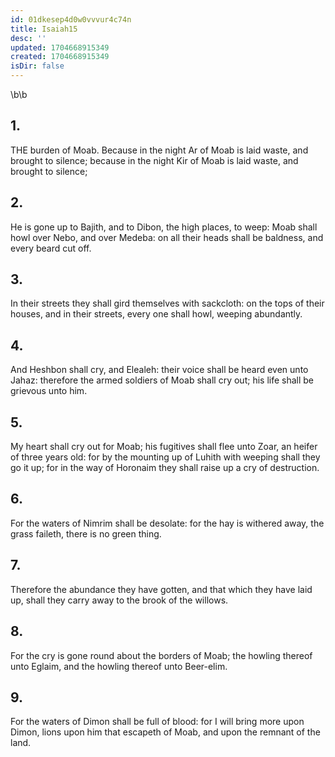 ```yaml
---
id: 01dkesep4d0w0vvvur4c74n
title: Isaiah15
desc: ''
updated: 1704668915349
created: 1704668915349
isDir: false
---
```

\b\b
## 1.
THE burden of Moab.  Because in the night Ar of Moab is laid waste, and brought to silence; because in the night Kir of Moab is laid waste, and brought to silence;
## 2.
He is gone up to Bajith, and to Dibon, the high places, to weep: Moab shall howl over Nebo, and over Medeba: on all their heads shall be baldness, and every beard cut off.
## 3.
In their streets they shall gird themselves with sackcloth: on the tops of their houses, and in their streets, every one shall howl, weeping abundantly.
## 4.
And Heshbon shall cry, and Elealeh: their voice shall be heard even unto Jahaz: therefore the armed soldiers of Moab shall cry out; his life shall be grievous unto him.
## 5.
My heart shall cry out for Moab; his fugitives shall flee unto Zoar, an heifer of three years old: for by the mounting up of Luhith with weeping shall they go it up; for in the way of Horonaim they shall raise up a cry of destruction.
## 6.
For the waters of Nimrim shall be desolate: for the hay is withered away, the grass faileth, there is no green thing.
## 7.
Therefore the abundance they have gotten, and that which they have laid up, shall they carry away to the brook of the willows.
## 8.
For the cry is gone round about the borders of Moab; the howling thereof unto Eglaim, and the howling thereof unto Beer-elim.
## 9.
For the waters of Dimon shall be full of blood: for I will bring more upon Dimon, lions upon him that escapeth of Moab, and upon the remnant of the land.
